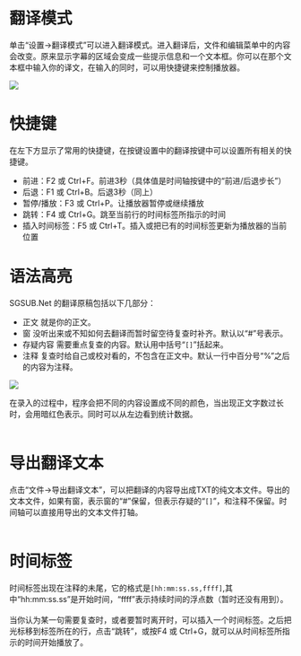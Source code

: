 


# 翻译模式 #

单击“设置->翻译模式”可以进入翻译模式。进入翻译后，文件和编辑菜单中的内容会改变。原来显示字幕的区域会变成一些提示信息和一个文本框。你可以在那个文本框中输入你的译文，在输入的同时，可以用快捷键来控制播放器。

<img src='http://sgsubdotnet.googlecode.com/svn/wiki/imgs/trnscreen.png'>

<h1>快捷键</h1>

在左下方显示了常用的快捷键，在按键设置中的翻译按键中可以设置所有相关的快捷键。<br>
<ul><li>前进：F2 或 Ctrl+F。前进3秒（具体值是时间轴按键中的“前进/后退步长”）<br>
</li><li>后退：F1 或 Ctrl+B。后退3秒（同上）<br>
</li><li>暂停/播放：F3 或 Ctrl+P。让播放器暂停或继续播放<br>
</li><li>跳转：F4 或 Ctrl+G。跳至当前行的时间标签所指示的时间<br>
</li><li>插入时间标签：F5 或 Ctrl+T。插入或把已有的时间标签更新为播放器的当前位置</li></ul>

<h1>语法高亮</h1>

SGSUB.Net 的翻译原稿包括以下几部分：<br>
<ul><li>正文 就是你的正文。<br>
</li><li>窗 没听出来或不知如何去翻译而暂时留空待复查时补齐。默认以“#”号表示。<br>
</li><li>存疑内容 需要重点复查的内容。默认用中括号“<code>[]</code>”括起来。<br>
</li><li>注释 复查时给自己或校对看的，不包含在正文中。默认一行中百分号“%”之后的内容为注释。</li></ul>

<img src='http://sgsubdotnet.googlecode.com/svn/wiki/imgs/trnsample.png'>

在录入的过程中，程序会把不同的内容设置成不同的颜色，当出现正文字数过长时，会用暗红色表示。同时可以从左边看到统计数据。<br>
<br>
<h1>导出翻译文本</h1>

点击“文件->导出翻译文本”，可以把翻译的内容导出成TXT的纯文本文件。导出的文本文件，如果有窗，表示窗的“#”保留，但表示存疑的“<code>[]</code>”，和注释不保留。时间轴可以直接用导出的文本文件打轴。<br>
<br>
<h1>时间标签</h1>

时间标签出现在注释的未尾，它的格式是<code>[hh:mm:ss.ss,ffff]</code>,其中“hh:mm:ss.ss”是开始时间，“ffff”表示持续时间的浮点数（暂时还没有用到）。<br>
<br>
当你认为某一句需要复查时，或者要暂时离开时，可以插入一个时间标签。之后把光标移到标签所在的行，点击“跳转”，或按F4 或 Ctrl+G，就可以从时间标签所指示的时间开始播放了。